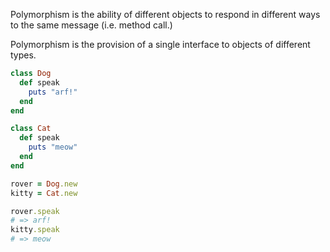 Polymorphism is the ability of different objects to respond in different ways to the same message (i.e. method call.)

Polymorphism is the provision of a single interface to objects of different types.



```ruby
class Dog
  def speak
    puts "arf!"
  end
end

class Cat
  def speak
    puts "meow"
  end
end

rover = Dog.new
kitty = Cat.new

rover.speak
# => arf!
kitty.speak
# => meow
```

